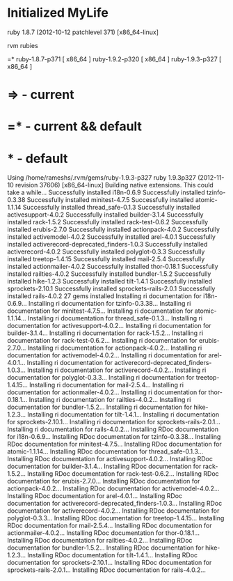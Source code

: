 # Initialized MyLife
ruby 1.8.7 (2012-10-12 patchlevel 371) [x86_64-linux]

rvm rubies

=* ruby-1.8.7-p371 [ x86_64 ]
   ruby-1.9.2-p320 [ x86_64 ]
   ruby-1.9.3-p327 [ x86_64 ]

# => - current
# =* - current && default
#  * - default

Using /home/rameshs/.rvm/gems/ruby-1.9.3-p327
ruby 1.9.3p327 (2012-11-10 revision 37606) [x86_64-linux]
Building native extensions.  This could take a while...
Successfully installed i18n-0.6.9
Successfully installed tzinfo-0.3.38
Successfully installed minitest-4.7.5
Successfully installed atomic-1.1.14
Successfully installed thread_safe-0.1.3
Successfully installed activesupport-4.0.2
Successfully installed builder-3.1.4
Successfully installed rack-1.5.2
Successfully installed rack-test-0.6.2
Successfully installed erubis-2.7.0
Successfully installed actionpack-4.0.2
Successfully installed activemodel-4.0.2
Successfully installed arel-4.0.1
Successfully installed activerecord-deprecated_finders-1.0.3
Successfully installed activerecord-4.0.2
Successfully installed polyglot-0.3.3
Successfully installed treetop-1.4.15
Successfully installed mail-2.5.4
Successfully installed actionmailer-4.0.2
Successfully installed thor-0.18.1
Successfully installed railties-4.0.2
Successfully installed bundler-1.5.2
Successfully installed hike-1.2.3
Successfully installed tilt-1.4.1
Successfully installed sprockets-2.10.1
Successfully installed sprockets-rails-2.0.1
Successfully installed rails-4.0.2
27 gems installed
Installing ri documentation for i18n-0.6.9...
Installing ri documentation for tzinfo-0.3.38...
Installing ri documentation for minitest-4.7.5...
Installing ri documentation for atomic-1.1.14...
Installing ri documentation for thread_safe-0.1.3...
Installing ri documentation for activesupport-4.0.2...
Installing ri documentation for builder-3.1.4...
Installing ri documentation for rack-1.5.2...
Installing ri documentation for rack-test-0.6.2...
Installing ri documentation for erubis-2.7.0...
Installing ri documentation for actionpack-4.0.2...
Installing ri documentation for activemodel-4.0.2...
Installing ri documentation for arel-4.0.1...
Installing ri documentation for activerecord-deprecated_finders-1.0.3...
Installing ri documentation for activerecord-4.0.2...
Installing ri documentation for polyglot-0.3.3...
Installing ri documentation for treetop-1.4.15...
Installing ri documentation for mail-2.5.4...
Installing ri documentation for actionmailer-4.0.2...
Installing ri documentation for thor-0.18.1...
Installing ri documentation for railties-4.0.2...
Installing ri documentation for bundler-1.5.2...
Installing ri documentation for hike-1.2.3...
Installing ri documentation for tilt-1.4.1...
Installing ri documentation for sprockets-2.10.1...
Installing ri documentation for sprockets-rails-2.0.1...
Installing ri documentation for rails-4.0.2...
Installing RDoc documentation for i18n-0.6.9...
Installing RDoc documentation for tzinfo-0.3.38...
Installing RDoc documentation for minitest-4.7.5...
Installing RDoc documentation for atomic-1.1.14...
Installing RDoc documentation for thread_safe-0.1.3...
Installing RDoc documentation for activesupport-4.0.2...
Installing RDoc documentation for builder-3.1.4...
Installing RDoc documentation for rack-1.5.2...
Installing RDoc documentation for rack-test-0.6.2...
Installing RDoc documentation for erubis-2.7.0...
Installing RDoc documentation for actionpack-4.0.2...
Installing RDoc documentation for activemodel-4.0.2...
Installing RDoc documentation for arel-4.0.1...
Installing RDoc documentation for activerecord-deprecated_finders-1.0.3...
Installing RDoc documentation for activerecord-4.0.2...
Installing RDoc documentation for polyglot-0.3.3...
Installing RDoc documentation for treetop-1.4.15...
Installing RDoc documentation for mail-2.5.4...
Installing RDoc documentation for actionmailer-4.0.2...
Installing RDoc documentation for thor-0.18.1...
Installing RDoc documentation for railties-4.0.2...
Installing RDoc documentation for bundler-1.5.2...
Installing RDoc documentation for hike-1.2.3...
Installing RDoc documentation for tilt-1.4.1...
Installing RDoc documentation for sprockets-2.10.1...
Installing RDoc documentation for sprockets-rails-2.0.1...
Installing RDoc documentation for rails-4.0.2...
